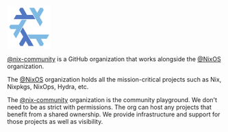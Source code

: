 [nix-community]: https://github.com/nix-community
[NixOS]: https://github.com/NixOS

<img src="nix-community-logo.svg" width="100" height="100" alt="Nix community">

[@nix-community][nix-community] is a GitHub organization that works alongside the [@NixOS][NixOS] organization.

The [@NixOS][NixOS] organization holds all the mission-critical projects such as Nix, Nixpkgs, NixOps, Hydra, etc.

The [@nix-community][nix-community] organization is the community playground. We don't need to be as strict with permissions. The org can host any projects that benefit from a shared ownership. We provide infrastructure and support for those projects as well as visibility.
